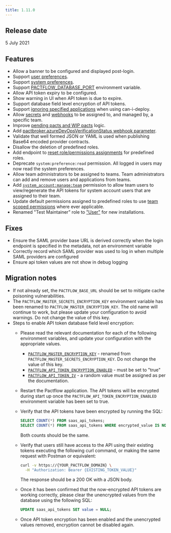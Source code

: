 ```yaml
---
title: 1.11.0
---
```


## Release date

5 July 2021

## Features

* Allow a banner to be configured and displayed post-login.
* Support [user preferences](/docs/user-interface/settings/preferences#personal-preferences).
* Support [system preferences](/docs/user-interface/settings/preferences#system-preferences).
* Support [PACTFLOW_DATABASE_PORT](/docs/on-premises/environment-variables#pactflow_database_port) environment variable.
* Allow API token expiry to be configured.
* Show warning in UI when API token is due to expire.
* Support database field level encryption of API tokens.
* Support [ignoring specified applications](https://docs.pact.io/pact_broker/client_cli/readme#can-i-deploy) when using can-i-deploy.
* Allow [secrets](/docs/user-interface/settings/secrets) and [webhooks](/docs/user-interface/settings/webhooks) to be assigned to, and managed by, a specific team.
* Improve [pending pacts and WIP pacts](https://github.com/pact-foundation/pact_broker/pull/432) logic.
* Add [pactbroker.azureDevOpsVerificationStatus webhook parameter](/docs/user-interface/settings/webhooks#pactflow).
* Validate that well formed JSON or YAML is used when publishing Base64 encoded provider contracts.
* Disallow the deletion of predefined roles.
* Add endpoint to [reset role/permissions assignments](/docs/permissions/predefined-roles#resetting-permissions-for-predefined-roles) for predefined roles.
* Deprecate `system:preference:read` permission. All logged in users may now read the system preferences.
* Allow team administrators to be assigned to teams. Team administrators can add and remove users and applications from teams.
* Add [`system_account:manage:team`](/docs/permissions/permissions#system_accountmanageteam) permission to allow team users to view/regenerate the API tokens for system account users that are assigned to their team.
* Update default permissions assigned to predefined roles to use [team scoped permissions](/docs/permissions/predefined-roles#user) where ever applicable.
* Renamed "Test Maintainer" role to ["User"](/docs/permissions/predefined-roles#user) for new installations.

## Fixes

* Ensure the SAML provider base URL is derived correctly when the login endpoint is specified in the metadata, not an environment variable
* Correctly record which SAML provider was used to log in when multiple SAML providers are configured
* Ensure api token values are not show in debug logging

## Migration notes

* If not already set, the `PACTFLOW_BASE_URL` should be set to mitigate cache poisoning vulnerabilities.
* The `PACTFLOW_MASTER_SECRETS_ENCRYPTION_KEY` environment variable has been renamed to `PACTFLOW_MASTER_ENCRYPTION_KEY`. The old name will continue to work, but please update your configuration to avoid warnings. Do not change the value of this key.
* Steps to enable API token database field level encryption:
  * Please read the relevant documentation for each of the following environment variables, and update your configuration with the appropriate values.
    * [`PACTFLOW_MASTER_ENCRYPTION_KEY`](/docs/on-premises/environment-variables#pactflow_master_encryption_key) - renamed from `PACTFLOW_MASTER_SECRETS_ENCRYPTION_KEY`. Do not change the value of this key.
    * [`PACTFLOW_API_TOKEN_ENCRYPTION_ENABLED`](/docs/on-premises/environment-variables#pactflow_api_token_encryption_enabled) - must be set to "true"
    * [`PACTFLOW_API_TOKEN_IV`](/docs/on-premises/environment-variables#pactflow_api_token_iv) - a random value must be assigned as per the documentation.
  * Restart the Pactflow application. The API tokens will be encrypted during start up once the `PACTFLOW_API_TOKEN_ENCRYPTION_ENABLED` environment variable has been set to true.
  * Verify that the API tokens have been encrypted by running the SQL:
    
    ```sql
    SELECT COUNT(*) FROM saas_api_tokens;
    SELECT COUNT(*) FROM saas_api_tokens WHERE encrypted_value IS NOT NULL;
    ```

    Both counts should be the same.

  * Verify that users still have access to the API using their existing tokens executing the following curl command, or making the same request with Postman or equivalent:

    ```bash
    curl -v https://{YOUR_PACTFLOW_DOMAIN} \
      -H "Authorization: Bearer {EXISTING_TOKEN_VALUE}"
    ```

    The response should be a 200 OK with a JSON body.

  * Once it has been confirmed that the now-encrypted API tokens are working correctly, please clear the unencrypted values from the database using the following SQL:

    ```sql
    UPDATE saas_api_tokens SET value = NULL;
    ```

  * Once API token encryption has been enabled and the unencrypted values removed, encryption cannot be disabled again.

